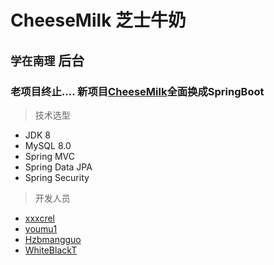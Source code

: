 # CheeseMilk 芝士牛奶

## `学在南理` 后台

### 老项目终止.... 新项目[CheeseMilk](https://github.com/xxxcrel/CheeseMilk)全面换成SpringBoot

> 技术选型
- JDK 8
- MySQL 8.0
- Spring MVC
- Spring Data JPA
- Spring Security

> 开发人员   
- [xxxcrel](https://github.com/xxxcrel)
- [youmu1](https://github.com/youmu1)
- [Hzbmangguo](https://github.com/Hzbmangguo)
- [WhiteBlackT](https://github.com/WhiteBlackT)